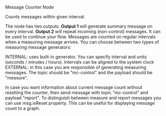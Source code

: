 Message Counter Node

Counts messages within given interval.

The node has two outputs. <b>Output 1</b> will generate summary message on every interval. <b>Output 2</b> will repeat incoming (non-control) messages. It can be used to continue your flow. 
Messages are counted on regular intervals when a measuring message arrives. You can choose between two types of measuring message generators:

INTERNAL: uses built-in generator. You can specify interval and units (seconds / minutes / hours). Intervals can be aligned to the system clock
EXTERNAL: in this case you are responsible of generating measuring messages. The topic should be "mc-control" and the payload should be "measure".

In case you want information about current message count without resetting the counter, then send message with topic "mc-control" and payload "report". To distinguish between measure and report messages you can use msg.isReset property. This can be useful for displaying message count to a graph.